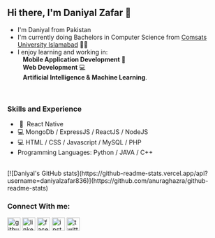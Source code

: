## Hi there, I'm Daniyal Zafar 👋
* I'm Daniyal from Pakistan 
* I'm currently doing Bachelors in Computer Science from [Comsats University Islamabad](https://www.comsats.edu.pk/) 👨‍🎓
* I enjoy learning and working in:<br/>
&nbsp;&nbsp; **Mobile Application Development** 📱 <br/>
&nbsp;&nbsp; **Web Development** 💻 <br/>
&nbsp;&nbsp; **Artificial Intelligence & Machine Learning**.

<br/>

### Skills and Experience

* &nbsp;📱 &nbsp;React Native
* 💻 MongoDb / ExpressJS / ReactJS / NodeJS
* 💻 HTML / CSS / Javascript / MySQL / PHP
* Programming Languages: Python / JAVA / C++

<br/>
[![Daniyal's GitHub stats](https://github-readme-stats.vercel.app/api?username=daniyalzafar836)](https://github.com/anuraghazra/github-readme-stats)


### Connect With me:
[<img src='https://cdn.jsdelivr.net/npm/simple-icons@3.0.1/icons/github.svg' alt='github' height='30'>](https://github.com/daniyalzafar836)  [<img src='https://cdn.jsdelivr.net/npm/simple-icons@3.0.1/icons/linkedin.svg' alt='linkedin' height='30'>](https://www.linkedin.com/in/daniyalzafar836/)  [<img src='https://cdn.jsdelivr.net/npm/simple-icons@3.0.1/icons/facebook.svg' alt='facebook' height='30'>](https://www.facebook.com/daniyalzafar836)  [<img src='https://cdn.jsdelivr.net/npm/simple-icons@3.0.1/icons/instagram.svg' alt='instagram' height='30'>](https://www.instagram.com/daniyalzafar836/)  [<img src='https://cdn.jsdelivr.net/npm/simple-icons@3.0.1/icons/twitter.svg' alt='twitter' height='30'>](https://twitter.com/daniyalzafar836)  
